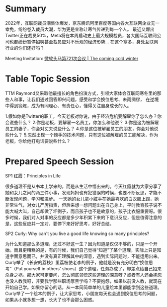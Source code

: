 # Summary

2022年，互联网裁员潮集体爆发，京东腾讯阿里百度等国内各大互联网企业无一幸免，纷纷卷入裁员大潮，华为更是宣称让寒气传递到每一个人。
最近又爆出Twitter正在裁员50%，Meta将在本周启动史上最大规模裁员，各大国际互联网公司也都纷纷暂停招聘甚至裁员应对不乐观的经济形势...
在这个寒冬，身处互联网行业的你们还好吗？

Meeting Invitation: [微软头马第721次会议 | The coming cold winter](https://mp.weixin.qq.com/s/6yUKKMIhHHqivv_UgGVblQ)

# Table Topic Session

TTM Raymond又采取他最擅长的角色扮演方式，引领大家体会互联网寒冬里的那些人和事，让我们通过回答即兴问题，感受和学会换位思考、未雨绸缪，
在逆境中得到锻炼，成为有同理心、有责任心，懂得关注自身成长的人。

1.假如你是Twitter的职工，今天老板对你说，由于经济危机要解雇你了怎么办？你会说些什么？
2.你是老板，要解雇一名员工，你怎么和他说？
3.你是这为被解雇员工的妻子，你会对丈夫说些什么？
4.你是这位被解雇员工的朋友，你会对他说些什么？
5.忽然出现一个棘手的技术问题，只有这位被解雇的员工能解决，作为老板，你给他打电话要说些什么？

# Prepared Speech Session

SP1 红霞：Principles in Life

很多道理不是从书本上学来的，而是从生活中悟出来的。今天红霞就为大家分享了她和女儿之间的两三件小事，发现妈妈也有犯错误的时候，也要不断反思，才能不断发现问题，学习和进步。
一天她的女儿拿小脏手在她最喜欢的白衣服上蹭，她非常生气，对女儿严厉指责，但后来想一想问题出在自己身上，平时教育孩子说不能大喊大叫，自己却做了坏例子，而且孩子也不是故意的，孩子比衣服重要呀。很多时候，我们对人对事的反应都是多少年积累下来的下意识反应，但是值得注意的是，这些反应并一定对，要停下来好好思考，好好总结。

SP2 Curly: Why can't you live a good life knowing so many principles?

为什么知道那么多道理，还过不好这一生？因为知道是仅仅不够的，只是一个开始。而且更糟糕的是，有的时候，我们自己觉得“知道”了某个道理，实际上只是知道字面意思而已，并没有真正理解其中的深意，遇到实际问题时，不能运用出来。Curly举了《长安的荔枝》里荔枝使老李的例子，他就是没有充分明白“换位思考”（Put yourself in others' shoes）这个道理，任务办成了，却差点给自己招来杀身之祸。那大家可定要问，怎么彻底领悟这些道理的深意呀？或者有人还会抱怨也没人教我呀，非要我学那些职场厚黑学吗？不要抱怨，如果以前没人教，就现在开始自己学。如果你留心的话，从一本简简单单的儿童绘本里都能学到这些道理。Curly举了一个绘本的例子，让大家思考，小朋友每天也会遇到换位思考的问题，如果从小就多想一想，长大了也不会那么困惑。

